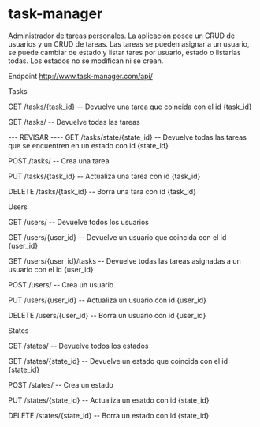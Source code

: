 # task-manager
Administrador de tareas personales. La aplicación posee un CRUD de usuarios y un CRUD de tareas. Las tareas se pueden asignar a un usuario, se puede cambiar de estado y listar tares por usuario, estado o listarlas todas.
Los estados no se modifican ni se crean.

Endpoint
http://www.task-manager.com/api/

Tasks

GET   /tasks/{task_id}         -- Devuelve una tarea que coincida con el id {task_id}

GET   /tasks/                  -- Devuelve todas las tareas

--- REVISAR ---- GET  /tasks/state/{state_id}  -- Devuelve todas las tareas que se encuentren en un estado con id {state_id}

POST /tasks/                  -- Crea una tarea

PUT  /tasks/{task_id}         -- Actualiza una tarea con id {task_id}

DELETE  /tasks/{task_id}       -- Borra una tara con id {task_id}


Users

GET  /users/            -- Devuelve todos los usuarios

GET  /users/{user_id}   -- Devuelve un usuario que coincida con el id {user_id}

GET  /users/{user_id}/tasks    -- Devuelve todas las tareas asignadas a un usuario con el id {user_id}

POST /users/            -- Crea un usuario

PUT /users/{user_id}    -- Actualiza un usuario con id {user_id}

DELETE /users/{user_id} -- Borra un usuario con id {user_id}

States

GET  /states/            -- Devuelve todos los estados

GET  /states/{state_id}   -- Devuelve un estado que coincida con el id {state_id}

POST /states/            -- Crea un estado

PUT /states/{state_id}    -- Actualiza un esatdo con id {state_id}

DELETE /states/{state_id} -- Borra un estado con id {state_id}

